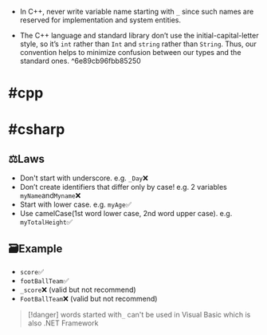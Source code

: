 - In C++, never write variable name starting with `_` since such names are reserved for implementation and system entities.

- The C++ language and standard library don’t use the initial-capital-letter style, so it’s `int` rather than `Int` and `string` rather than `String`. Thus, our convention helps to minimize confusion between our types and the standard ones. ^6e89cb96fbb85250


# #cpp


# #csharp
## ⚖Laws
-   Don't start with underscore. e.g. `_Day`❌
-   Don’t create identifiers that differ only by case! e.g. 2 variables `myName`and`Myname`❌
-   Start with lower case. e.g. `myAge`✅
-   Use camelCase(1st word lower case, 2nd word upper case). e.g. `myTotalHeight`✅
    
## 🗃Example
-   `score`✅
-   `footBallTeam`✅
-   `_score`❌ (valid but not recommend)
-   `FootBallTeam`❌ (valid but not recommend)
> [!danger] 
> words started with`_` can't be used in Visual Basic which is also .NET Framework

